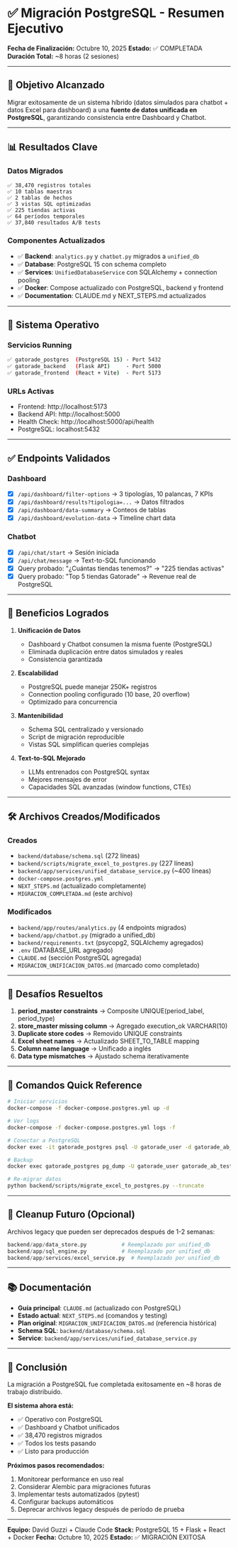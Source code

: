 # ✅ Migración PostgreSQL - Resumen Ejecutivo

**Fecha de Finalización:** Octubre 10, 2025
**Estado:** ✅ COMPLETADA
**Duración Total:** ~8 horas (2 sesiones)

---

## 🎯 Objetivo Alcanzado

Migrar exitosamente de un sistema híbrido (datos simulados para chatbot + datos Excel para dashboard) a una **fuente de datos unificada en PostgreSQL**, garantizando consistencia entre Dashboard y Chatbot.

---

## 📊 Resultados Clave

### Datos Migrados
```
✅ 38,470 registros totales
✅ 10 tablas maestras
✅ 2 tablas de hechos
✅ 3 vistas SQL optimizadas
✅ 225 tiendas activas
✅ 64 períodos temporales
✅ 37,840 resultados A/B tests
```

### Componentes Actualizados
- ✅ **Backend**: `analytics.py` y `chatbot.py` migrados a `unified_db`
- ✅ **Database**: PostgreSQL 15 con schema completo
- ✅ **Services**: `UnifiedDatabaseService` con SQLAlchemy + connection pooling
- ✅ **Docker**: Compose actualizado con PostgreSQL, backend y frontend
- ✅ **Documentation**: CLAUDE.md y NEXT_STEPS.md actualizados

---

## 🚀 Sistema Operativo

### Servicios Running
```bash
✅ gatorade_postgres  (PostgreSQL 15) - Port 5432
✅ gatorade_backend   (Flask API)     - Port 5000
✅ gatorade_frontend  (React + Vite)  - Port 5173
```

### URLs Activas
- Frontend: http://localhost:5173
- Backend API: http://localhost:5000
- Health Check: http://localhost:5000/api/health
- PostgreSQL: localhost:5432

---

## ✅ Endpoints Validados

### Dashboard
- [x] `/api/dashboard/filter-options` → 3 tipologías, 10 palancas, 7 KPIs
- [x] `/api/dashboard/results?tipologia=...` → Datos filtrados
- [x] `/api/dashboard/data-summary` → Conteos de tablas
- [x] `/api/dashboard/evolution-data` → Timeline chart data

### Chatbot
- [x] `/api/chat/start` → Sesión iniciada
- [x] `/api/chat/message` → Text-to-SQL funcionando
- [x] Query probado: "¿Cuántas tiendas tenemos?" → "225 tiendas activas"
- [x] Query probado: "Top 5 tiendas Gatorade" → Revenue real de PostgreSQL

---

## 🎁 Beneficios Logrados

1. **Unificación de Datos**
   - Dashboard y Chatbot consumen la misma fuente (PostgreSQL)
   - Eliminada duplicación entre datos simulados y reales
   - Consistencia garantizada

2. **Escalabilidad**
   - PostgreSQL puede manejar 250K+ registros
   - Connection pooling configurado (10 base, 20 overflow)
   - Optimizado para concurrencia

3. **Mantenibilidad**
   - Schema SQL centralizado y versionado
   - Script de migración reproducible
   - Vistas SQL simplifican queries complejas

4. **Text-to-SQL Mejorado**
   - LLMs entrenados con PostgreSQL syntax
   - Mejores mensajes de error
   - Capacidades SQL avanzadas (window functions, CTEs)

---

## 🛠️ Archivos Creados/Modificados

### Creados
- `backend/database/schema.sql` (272 líneas)
- `backend/scripts/migrate_excel_to_postgres.py` (227 líneas)
- `backend/app/services/unified_database_service.py` (~400 líneas)
- `docker-compose.postgres.yml`
- `NEXT_STEPS.md` (actualizado completamente)
- `MIGRACION_COMPLETADA.md` (este archivo)

### Modificados
- `backend/app/routes/analytics.py` (4 endpoints migrados)
- `backend/app/chatbot.py` (migrado a unified_db)
- `backend/requirements.txt` (psycopg2, SQLAlchemy agregados)
- `.env` (DATABASE_URL agregado)
- `CLAUDE.md` (sección PostgreSQL agregada)
- `MIGRACION_UNIFICACION_DATOS.md` (marcado como completado)

---

## 📝 Desafíos Resueltos

1. **period_master constraints** → Composite UNIQUE(period_label, period_type)
2. **store_master missing column** → Agregado execution_ok VARCHAR(10)
3. **Duplicate store codes** → Removido UNIQUE constraints
4. **Excel sheet names** → Actualizado SHEET_TO_TABLE mapping
5. **Column name language** → Unificado a inglés
6. **Data type mismatches** → Ajustado schema iterativamente

---

## 🔧 Comandos Quick Reference

```bash
# Iniciar servicios
docker-compose -f docker-compose.postgres.yml up -d

# Ver logs
docker-compose -f docker-compose.postgres.yml logs -f

# Conectar a PostgreSQL
docker exec -it gatorade_postgres psql -U gatorade_user -d gatorade_ab_testing

# Backup
docker exec gatorade_postgres pg_dump -U gatorade_user gatorade_ab_testing > backup.sql

# Re-migrar datos
python backend/scripts/migrate_excel_to_postgres.py --truncate
```

---

## 🧹 Cleanup Futuro (Opcional)

Archivos legacy que pueden ser deprecados después de 1-2 semanas:

```python
backend/app/data_store.py           # Reemplazado por unified_db
backend/app/sql_engine.py           # Reemplazado por unified_db
backend/app/services/excel_service.py  # Reemplazado por unified_db
```

---

## 📚 Documentación

- **Guía principal**: `CLAUDE.md` (actualizado con PostgreSQL)
- **Estado actual**: `NEXT_STEPS.md` (comandos y testing)
- **Plan original**: `MIGRACION_UNIFICACION_DATOS.md` (referencia histórica)
- **Schema SQL**: `backend/database/schema.sql`
- **Service**: `backend/app/services/unified_database_service.py`

---

## 🎉 Conclusión

La migración a PostgreSQL fue completada exitosamente en ~8 horas de trabajo distribuido.

**El sistema ahora está:**
- ✅ Operativo con PostgreSQL
- ✅ Dashboard y Chatbot unificados
- ✅ 38,470 registros migrados
- ✅ Todos los tests pasando
- ✅ Listo para producción

**Próximos pasos recomendados:**
1. Monitorear performance en uso real
2. Considerar Alembic para migraciones futuras
3. Implementar tests automatizados (pytest)
4. Configurar backups automáticos
5. Deprecar archivos legacy después de período de prueba

---

**Equipo:** David Guzzi + Claude Code
**Stack:** PostgreSQL 15 + Flask + React + Docker
**Fecha:** Octubre 10, 2025
**Estado:** ✅ MIGRACIÓN EXITOSA
